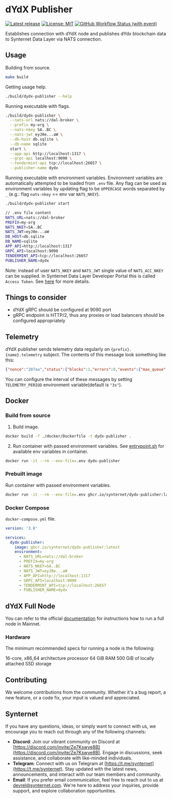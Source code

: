 # dYdX Publisher

[![Latest release](https://img.shields.io/github/v/release/synternet/dydx-publisher)](https://github.com/synternet/dydx-publisher/releases/latest)
[![License: MIT](https://img.shields.io/badge/License-MIT-yellow.svg)](https://opensource.org/licenses/MIT)
[![GitHub Workflow Status (with event)](https://img.shields.io/github/actions/workflow/status/synternet/dydx-publisher/github-ci.yml?label=github-ci)](https://github.com/synternet/dydx-publisher/actions/workflows/github-ci.yml)

Establishes connection with dYdX node and publishes dYdx blockchain data to Synternet Data Layer via NATS connection.

## Usage

Building from source.

```bash
make build
```

Getting usage help.

```bash
./build/dydx-publisher --help
```

Running executable with flags.

```bash
./build/dydx-publisher \
  --nats-url nats://dal-broker \
  --prefix my-org \
  --nats-nkey SA..BC \
  --nats-jwt eyJ0e...aW \
  --db-host db.sqlite \
  --db-name sqlite
  start \
  --app-api http://localhost:1317 \
  --grpc-api localhost:9090 \
  --tendermint-api tcp://localhost:26657 \
  --publisher-name dydx
```

Running executable with environment variables. Environment variables are automatically attempted to be loaded from `.env` file.
Any flag can be used as environment variables by updating flag to be `UPPERCASE` words separated by `_` (e.g.: flag `nats-nkey` == env var `NATS_NKEY`).

```bash
./build/dydx-publisher start

// .env file content
NATS_URL=nats://dal-broker
PREFIX=my-org
NATS_NKEY=SA..BC
NATS_JWT=eyJ0e...aW
DB_HOST=db.sqlite
DB_NAME=sqlite
APP_API=http://localhost:1317
GRPC_API=localhost:9090
TENDERMINT_API=tcp://localhost:26657
PUBLISHER_NAME=dydx
```

Note: instead of user `NATS_NKEY` and `NATS_JWT` single value of `NATS_ACC_NKEY` can be supplied. In Synternet Data Layer Developer Portal
this is called `Access Token`. See [here](https://docs.synternet.com/build/data-layer/developer-portal/data-layer-authentication#access-token) for more details.

## Things to consider

- dYdX gRPC should be configured at 9090 port
- gRPC endpoint is HTTP/2, thus any proxies or load balancers should be configured appropriately

## Telemetry

dYdX publisher sends telemetry data regularly on `{prefix}.{name}.telemetry` subject. The contents of this message look something like this:

```json
{"nonce":"207aa","status":{"blocks":1,"errors":0,"events":{"max_queue":40,"queue":1,"skipped":0,"total":7},"goroutines":39,"indexer":{"blocks_per_hour":1142,"errors":0,"ibc":{"cache_misses":9,"tokens":916},"pool":{"current_height":15040158,"sync_count":0}},"mempool.txs":8,"messages":{"bytes_in":0,"bytes_out":496916,"in":0,"out":17,"out_queue":0,"out_queue_cap":1000},"period":"3.000121219s","pools":0,"published":0,"txs":6,"unknown_events":0,"uptime":"110h51m42.00052816s"}}
```

You can configure the interval of these messages by setting `TELEMETRY_PERIOD` environment variable(default is `"3s"`).

## Docker

### Build from source

1. Build image.

```bash
docker build -f ./docker/Dockerfile -t dydx-publisher .
```

2. Run container with passed environment variables. See [entrypoint.sh](./docker/entrypoint.sh) for available env variables in container.

```bash
docker run -it --rm --env-file=.env dydx-publisher
```

### Prebuilt image

Run container with passed environment variables.

```bash
docker run -it --rm --env-file=.env ghcr.io/synternet/dydx-publisher:latest
```

### Docker Compose

`docker-compose.yml` file.

```yaml
version: '3.8'

services:
  dydx-publisher:
    image: ghcr.io/synternet/dydx-publisher:latest
    environment:
      - NATS_URL=nats://dal-broker
      - PREFIX=my-org
      - NATS_NKEY=SA..BC
      - NATS_JWT=eyJ0e...aW
      - APP_API=http://localhost:1317
      - GRPC_API=localhost:9090
      - TENDERMINT_API=tcp://localhost:26657
      - PUBLISHER_NAME=dydx
```

## dYdX Full Node

You can refer to the official [documentation](https://docs.dydx.exchange/infrastructure_providers-validators/running_full_node) for instructions how to run a full node in Mainnet.

### Hardware

The minimum recommended specs for running a node is the following:

16-core, x86_64 architecture processor
64 GiB RAM
500 GiB of locally attached SSD storage

## Contributing

We welcome contributions from the community. Whether it's a bug report, a new feature, or a code fix, your input is valued and appreciated.

## Synternet

If you have any questions, ideas, or simply want to connect with us, we encourage you to reach out through any of the following channels:

- **Discord**: Join our vibrant community on Discord at [https://discord.com/invite/Ze7Kswye8B](https://discord.com/invite/Ze7Kswye8B). Engage in discussions, seek assistance, and collaborate with like-minded individuals.
- **Telegram**: Connect with us on Telegram at [https://t.me/synternet](https://t.me/synternet). Stay updated with the latest news, announcements, and interact with our team members and community.
- **Email**: If you prefer email communication, feel free to reach out to us at devrel@synternet.com. We're here to address your inquiries, provide support, and explore collaboration opportunities.
